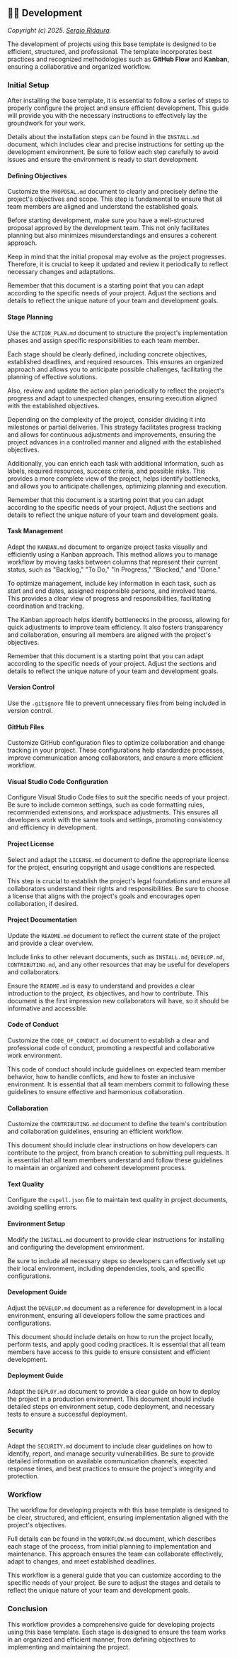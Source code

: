 ## 👨‍💻 Development

_Copyright (c) 2025. [Sergio Ridaura](https://github.com/sergio-ridaura)._

The development of projects using this base template is designed to be efficient, structured, and professional. The template incorporates best practices and recognized methodologies such as **GitHub Flow** and **Kanban**, ensuring a collaborative and organized workflow.

### Initial Setup

After installing the base template, it is essential to follow a series of steps to properly configure the project and ensure efficient development. This guide will provide you with the necessary instructions to effectively lay the groundwork for your work.

Details about the installation steps can be found in the `INSTALL.md` document, which includes clear and precise instructions for setting up the development environment. Be sure to follow each step carefully to avoid issues and ensure the environment is ready to start development.

#### Defining Objectives

Customize the `PROPOSAL.md` document to clearly and precisely define the project's objectives and scope. This step is fundamental to ensure that all team members are aligned and understand the established goals.

Before starting development, make sure you have a well-structured proposal approved by the development team. This not only facilitates planning but also minimizes misunderstandings and ensures a coherent approach.

Keep in mind that the initial proposal may evolve as the project progresses. Therefore, it is crucial to keep it updated and review it periodically to reflect necessary changes and adaptations.

Remember that this document is a starting point that you can adapt according to the specific needs of your project. Adjust the sections and details to reflect the unique nature of your team and development goals.

#### Stage Planning

Use the `ACTION_PLAN.md` document to structure the project's implementation phases and assign specific responsibilities to each team member.

Each stage should be clearly defined, including concrete objectives, established deadlines, and required resources. This ensures an organized approach and allows you to anticipate possible challenges, facilitating the planning of effective solutions.

Also, review and update the action plan periodically to reflect the project's progress and adapt to unexpected changes, ensuring execution aligned with the established objectives.

Depending on the complexity of the project, consider dividing it into milestones or partial deliveries. This strategy facilitates progress tracking and allows for continuous adjustments and improvements, ensuring the project advances in a controlled manner and aligned with the established objectives.

Additionally, you can enrich each task with additional information, such as labels, required resources, success criteria, and possible risks. This provides a more complete view of the project, helps identify bottlenecks, and allows you to anticipate challenges, optimizing planning and execution.

Remember that this document is a starting point that you can adapt according to the specific needs of your project. Adjust the sections and details to reflect the unique nature of your team and development goals.

#### Task Management

Adapt the `KANBAN.md` document to organize project tasks visually and efficiently using a Kanban approach. This method allows you to manage workflow by moving tasks between columns that represent their current status, such as "Backlog," "To Do," "In Progress," "Blocked," and "Done."

To optimize management, include key information in each task, such as start and end dates, assigned responsible persons, and involved teams. This provides a clear view of progress and responsibilities, facilitating coordination and tracking.

The Kanban approach helps identify bottlenecks in the process, allowing for quick adjustments to improve team efficiency. It also fosters transparency and collaboration, ensuring all members are aligned with the project's objectives.

Remember that this document is a starting point that you can adapt according to the specific needs of your project. Adjust the sections and details to reflect the unique nature of your team and development goals.

#### Version Control

Use the `.gitignore` file to prevent unnecessary files from being included in version control.

#### GitHub Files

Customize GitHub configuration files to optimize collaboration and change tracking in your project. These configurations help standardize processes, improve communication among collaborators, and ensure a more efficient workflow.

#### Visual Studio Code Configuration

Configure Visual Studio Code files to suit the specific needs of your project. Be sure to include common settings, such as code formatting rules, recommended extensions, and workspace adjustments. This ensures all developers work with the same tools and settings, promoting consistency and efficiency in development.

#### Project License

Select and adapt the `LICENSE.md` document to define the appropriate license for the project, ensuring copyright and usage conditions are respected.

This step is crucial to establish the project's legal foundations and ensure all collaborators understand their rights and responsibilities. Be sure to choose a license that aligns with the project's goals and encourages open collaboration, if desired.

#### Project Documentation

Update the `README.md` document to reflect the current state of the project and provide a clear overview.

Include links to other relevant documents, such as `INSTALL.md`, `DEVELOP.md`, `CONTRIBUTING.md`, and any other resources that may be useful for developers and collaborators.

Ensure the `README.md` is easy to understand and provides a clear introduction to the project, its objectives, and how to contribute. This document is the first impression new collaborators will have, so it should be informative and accessible.

#### Code of Conduct

Customize the `CODE_OF_CONDUCT.md` document to establish a clear and professional code of conduct, promoting a respectful and collaborative work environment.

This code of conduct should include guidelines on expected team member behavior, how to handle conflicts, and how to foster an inclusive environment. It is essential that all team members commit to following these guidelines to ensure effective and harmonious collaboration.

#### Collaboration

Customize the `CONTRIBUTING.md` document to define the team's contribution and collaboration guidelines, ensuring an efficient workflow.

This document should include clear instructions on how developers can contribute to the project, from branch creation to submitting pull requests. It is essential that all team members understand and follow these guidelines to maintain an organized and coherent development process.

#### Text Quality

Configure the `cspell.json` file to maintain text quality in project documents, avoiding spelling errors.

#### Environment Setup

Modify the `INSTALL.md` document to provide clear instructions for installing and configuring the development environment.

Be sure to include all necessary steps so developers can effectively set up their local environment, including dependencies, tools, and specific configurations.

#### Development Guide

Adjust the `DEVELOP.md` document as a reference for development in a local environment, ensuring all developers follow the same practices and configurations.

This document should include details on how to run the project locally, perform tests, and apply good coding practices. It is essential that all team members have access to this guide to ensure consistent and efficient development.

#### Deployment Guide

Adapt the `DEPLOY.md` document to provide a clear guide on how to deploy the project in a production environment. This document should include detailed steps on environment setup, code deployment, and necessary tests to ensure a successful deployment.

#### Security

Adapt the `SECURITY.md` document to include clear guidelines on how to identify, report, and manage security vulnerabilities. Be sure to provide detailed information on available communication channels, expected response times, and best practices to ensure the project's integrity and protection.

### Workflow

The workflow for developing projects with this base template is designed to be clear, structured, and efficient, ensuring implementation aligned with the project's objectives.

Full details can be found in the `WORKFLOW.md` document, which describes each stage of the process, from initial planning to implementation and maintenance. This approach ensures the team can collaborate effectively, adapt to changes, and meet established deadlines.

This workflow is a general guide that you can customize according to the specific needs of your project. Be sure to adjust the stages and details to reflect the unique nature of your team and development goals.

### Conclusion

This workflow provides a comprehensive guide for developing projects using this base template. Each stage is designed to ensure the team works in an organized and efficient manner, from defining objectives to implementing and maintaining the project.

